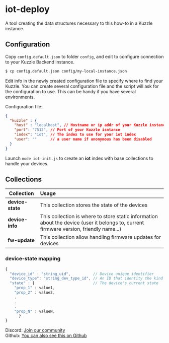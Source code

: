 # iot-deploy

A tool creating the data structures necessary to this how-to in a Kuzzle instance.

## Configuration

Copy `config.default.json` to folder `config`, and edit to configure connection to your Kuzzle Backend instance.

``` bash
$ cp config.default.json config/my-local-instance.json
```

Edit info in the newly created configuration file to specify where to find your Kuzzle. You can create several configuration file and the script will ask for the configuration to use. This can be handy if you have several environments.

Configuration file:

``` JSON
{
  "kuzzle" : {
    "host" : "localhost", // Hostname or ip addr of your Kuzzle instance
    "port": "7512", // Port of your Kuzzle isntance
    "index": "iot", // The index to use for your iot index
    "user": ""      // a user name if anonymous has been disabled
  }
}
```

Launch `node iot-init.js` to create an **iot** index with base collections to handle your devices.

## Collections

| Collection       | Usage                                                                                                                                  |
|------------------|:---------------------------------------------------------------------------------------------------------------------------------------|
| **device-state** | This collection stores the state of the devices                                                                                        |
| **device-info**  | This collection is where to store static information about the device (user it belongs to, current firmware version, friendly name...) |
| **fw-update**    | This collection allow handling firmware updates for devices                                                                            |

### device-state mapping

```javascript
{
  "device_id" : "string_uid",          // Device unique identifier
  "device_type": "string_dev_type_id", // An ID that identity the kind of device at hardware level
  "state" : {                          // The device's current state
    "prop_1" : value1,
    "prop_2" : value2,
    .
    .
    .
    "prop_N" : valueN,
      }
}
```


Discord: [Join our community](http://join.discord.kuzzle.io)  
Github: [You can also see this on Github](https://github.com/kuzzleio/kuzzle-how-to/tree/master/kuzzle-esp32/01-rgb-led/iot-deploy)
